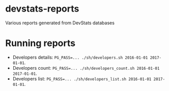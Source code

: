 # devstats-reports

Various reports generated from DevStats databases

# Running reports

- Developers details: `PG_PASS=... ./sh/developers.sh 2016-01-01 2017-01-01`.
- Developers count: `PG_PASS=... ./sh/developers_count.sh 2016-01-01 2017-01-01`.
- Developers list: `PG_PASS=... ./sh/developers_list.sh 2016-01-01 2017-01-01`.
